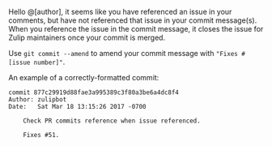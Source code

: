 Hello @[author], it seems like you have referenced an issue in your comments, but have not referenced that issue in your commit message(s). When you reference the issue in the commit message, it closes the issue for Zulip maintainers once your commit is merged.

Use `git commit --amend` to amend your commit message with `"Fixes #[issue number]"`.

An example of a correctly-formatted commit:
```
commit 877c29919d88fae3a995389c3f80a3be6a4dc8f4
Author: zulipbot
Date:   Sat Mar 18 13:15:26 2017 -0700

    Check PR commits reference when issue referenced.

    Fixes #51.
